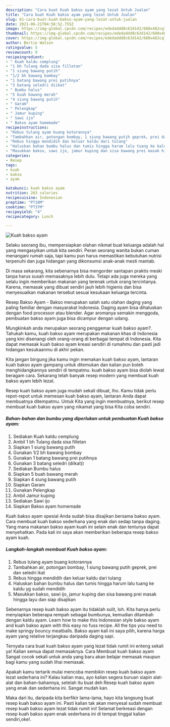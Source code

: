 ```yaml
---
description: "Cara buat Kuah bakso ayam yang lezat Untuk Jualan"
title: "Cara buat Kuah bakso ayam yang lezat Untuk Jualan"
slug: 61-cara-buat-kuah-bakso-ayam-yang-lezat-untuk-jualan
date: 2021-06-21T04:58:52.755Z
image: https://img-global.cpcdn.com/recipes/ededaddd8c63d142/680x482cq70/kuah-bakso-ayam-foto-resep-utama.jpg
thumbnail: https://img-global.cpcdn.com/recipes/ededaddd8c63d142/680x482cq70/kuah-bakso-ayam-foto-resep-utama.jpg
cover: https://img-global.cpcdn.com/recipes/ededaddd8c63d142/680x482cq70/kuah-bakso-ayam-foto-resep-utama.jpg
author: Bertie Watson
ratingvalue: 5
reviewcount: 9
recipeingredient:
- " Kuah kaldu cemplung"
- "1 bh Tulang dada sisa filletan"
- "1 siung bawang putih"
- "1/2 bh bawang bombay"
- "1 batang bawang prei putihnya"
- "3 batang seledri diikat"
- " Bumbu halus"
- "5 buah bawang merah"
- "4 siung bawang putih"
- " Garam"
- " Pelengkap"
- " Jamur kuping"
- " Sawi ijo"
- " Bakso ayam homemade"
recipeinstructions:
- "Rebus tulang ayam buang kotorannya"
- "Tambahkan air, potongan bombay, 1 siung bawang putih geprek, prei dan seledri ikat"
- "Rebus hingga mendidih dan keluar kaldu dari tulang"
- "Haluskan bahan bumbu halus dan tumis hingga harum lalu tuang ke kaldu yg sudah mendidih"
- "Masukkan bakso, sawi ijo, jamur kuping dan sisa bawang prei masak hingga layu dan siap disajikan"
categories:
- Resep
tags:
- kuah
- bakso
- ayam

katakunci: kuah bakso ayam 
nutrition: 263 calories
recipecuisine: Indonesian
preptime: "PT10M"
cooktime: "PT37M"
recipeyield: "4"
recipecategory: Lunch

---
```



![Kuah bakso ayam](https://img-global.cpcdn.com/recipes/ededaddd8c63d142/680x482cq70/kuah-bakso-ayam-foto-resep-utama.jpg)

Selaku seorang ibu, mempersiapkan olahan nikmat buat keluarga adalah hal yang mengasyikan untuk kita sendiri. Peran seorang  wanita bukan cuman menangani rumah saja, tapi kamu pun harus memastikan kebutuhan nutrisi terpenuhi dan juga hidangan yang dikonsumsi anak-anak mesti mantab.

Di masa  sekarang, kita sebenarnya bisa mengorder santapan praktis meski tanpa harus susah memasaknya lebih dulu. Tetapi ada juga mereka yang selalu ingin memberikan makanan yang terenak untuk orang tercintanya. Karena, memasak yang dibuat sendiri jauh lebih higienis dan bisa menyesuaikan makanan tersebut sesuai kesukaan keluarga tercinta. 

Resep Bakso Ayam - Bakso merupakan salah satu olahan daging yang paling familiar dengan masyarakat Indonesia. Daging ayam bisa dihaluskan dengan food processor atau blender. Agar aromanya semakin menggoda, pembuatan bakso ayam juga bisa dicampur dengan udang.

Mungkinkah anda merupakan seorang penggemar kuah bakso ayam?. Tahukah kamu, kuah bakso ayam merupakan makanan khas di Indonesia yang kini disenangi oleh orang-orang di berbagai tempat di Indonesia. Kita dapat memasak kuah bakso ayam kreasi sendiri di rumahmu dan pasti jadi hidangan kesukaanmu di akhir pekan.

Kita jangan bingung jika kamu ingin memakan kuah bakso ayam, lantaran kuah bakso ayam gampang untuk ditemukan dan kalian pun boleh menghidangkannya sendiri di tempatmu. kuah bakso ayam bisa diolah lewat beragam cara. Sekarang telah banyak resep modern yang membuat kuah bakso ayam lebih lezat.

Resep kuah bakso ayam juga mudah sekali dibuat, lho. Kamu tidak perlu repot-repot untuk memesan kuah bakso ayam, lantaran Anda dapat membuatnya ditempatmu. Untuk Kita yang ingin membuatnya, berikut resep membuat kuah bakso ayam yang nikamat yang bisa Kita coba sendiri.

<!--inarticleads1-->

##### Bahan-bahan dan bumbu yang diperlukan untuk pembuatan Kuah bakso ayam:

1. Sediakan  Kuah kaldu cemplung
1. Ambil 1 bh Tulang dada sisa filletan
1. Siapkan 1 siung bawang putih
1. Gunakan 1/2 bh bawang bombay
1. Gunakan 1 batang bawang prei putihnya
1. Gunakan 3 batang seledri (diikat))
1. Sediakan  Bumbu halus
1. Siapkan 5 buah bawang merah
1. Siapkan 4 siung bawang putih
1. Siapkan  Garam
1. Gunakan  Pelengkap
1. Ambil  Jamur kuping
1. Sediakan  Sawi ijo
1. Siapkan  Bakso ayam homemade


Kuah bakso ayam spesial Anda sudah bisa disajikan bersama bakso ayam. Cara membuat kuah bakso sederhana yang enak dan sedap tanpa daging. Yang mana makanan bakso ayam kuah ini selain enak dan tentunya dapat menyehatkan. Pada kali ini saya akan memberikan beberapa resep bakso ayam kuah. 

<!--inarticleads2-->

##### Langkah-langkah membuat Kuah bakso ayam:

1. Rebus tulang ayam buang kotorannya
1. Tambahkan air, potongan bombay, 1 siung bawang putih geprek, prei dan seledri ikat
1. Rebus hingga mendidih dan keluar kaldu dari tulang
1. Haluskan bahan bumbu halus dan tumis hingga harum lalu tuang ke kaldu yg sudah mendidih
1. Masukkan bakso, sawi ijo, jamur kuping dan sisa bawang prei masak hingga layu dan siap disajikan


Sebenarnya resep kuah bakso ayam itu tidaklah sulit, loh. Kita hanya perlu menyiapkan beberapa rempah sebagai bumbunya, kemudian ditambah dengan kaldu ayam. Learn how to make this Indonesian style bakso ayam and kuah bakso ayam with this easy no fuss recipe. All the tips you need to make springy bouncy meatballs. Bakso ayam kali ini saya pilih, karena harga ayam yang relative terjangkau daripada daging sapi. 

Ternyata cara buat kuah bakso ayam yang lezat tidak rumit ini enteng sekali ya! Kalian semua dapat memasaknya. Cara Membuat kuah bakso ayam Sangat cocok sekali untuk anda yang baru akan belajar memasak maupun bagi kamu yang sudah lihai memasak.

Apakah kamu tertarik mulai mencoba membikin resep kuah bakso ayam lezat sederhana ini? Kalau kalian mau, ayo kalian segera buruan siapin alat-alat dan bahan-bahannya, setelah itu buat deh Resep kuah bakso ayam yang enak dan sederhana ini. Sangat mudah kan. 

Maka dari itu, daripada kita berfikir lama-lama, hayo kita langsung buat resep kuah bakso ayam ini. Pasti kalian tak akan menyesal sudah membuat resep kuah bakso ayam lezat tidak rumit ini! Selamat berkreasi dengan resep kuah bakso ayam enak sederhana ini di tempat tinggal kalian sendiri,oke!.

